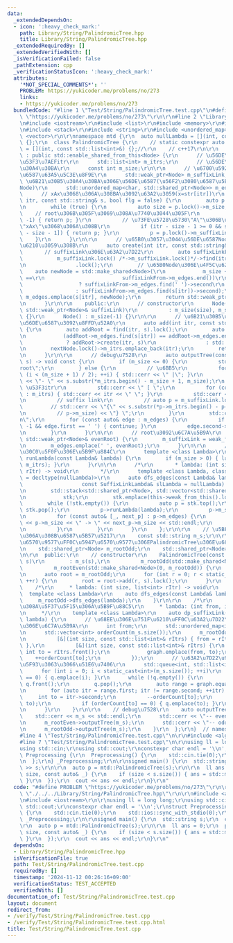 ```yaml
---
data:
  _extendedDependsOn:
  - icon: ':heavy_check_mark:'
    path: Library/String/PalindromicTree.hpp
    title: Library/String/PalindromicTree.hpp
  _extendedRequiredBy: []
  _extendedVerifiedWith: []
  _isVerificationFailed: false
  _pathExtension: cpp
  _verificationStatusIcon: ':heavy_check_mark:'
  attributes:
    '*NOT_SPECIAL_COMMENTS*': ''
    PROBLEM: https://yukicoder.me/problems/no/273
    links:
    - https://yukicoder.me/problems/no/273
  bundledCode: "#line 1 \"Test/String/PalindromicTree.test.cpp\"\n#define PROBLEM\
    \ \"https://yukicoder.me/problems/no/273\"\r\n\r\n#line 2 \"Library/String/PalindromicTree.hpp\"\
    \n#include <iostream>\r\n#include <list>\r\n#include <memory>\r\n#include <queue>\r\
    \n#include <stack>\r\n#include <string>\r\n#include <unordered_map>\r\n#include\
    \ <vector>\r\n\r\nnamespace mtd {\r\n  auto nullLambda = [](int, const std::list<int>&)\
    \ {};\r\n  class PalindromicTree {\r\n    // static constexpr auto nullLambda\
    \ = [](int, const std::list<int>&) {};//\r\n    // c++17\r\n\r\n    class Node\
    \ : public std::enable_shared_from_this<Node> {\r\n      // \u56DE\u6587\u306E\
    \u53F3\u7AEFitr\r\n      std::list<int> m_itrs;\r\n      // \u56DE\u6587\u30B5\
    \u30A4\u30BA\r\n      const int m_size;\r\n\r\n      // \u6700\u5927\u306E\u56DE\
    \u6587\u63A5\u5C3E\u8F9E\r\n      std::weak_ptr<Node> m_suffixLink;\r\n      //\
    \ \u6B21\u30B5\u30A4\u30BA\u306E\u56DE\u6587(\u56F2\u3080\u6587\u5B57, \u6B21\u306E\
    Node)\r\n      std::unordered_map<char, std::shared_ptr<Node>> m_edges;\r\n\r\n\
    \      // xAx\u3068\u306A\u308BA\u3092\u63A2\u3059(x=str[itr])\r\n      auto find(int\
    \ itr, const std::string& s, bool flg = false) {\r\n        auto p = this->weak_from_this();\r\
    \n        while (true) {\r\n          auto size = p.lock()->m_size;\r\n      \
    \    // root\u306B\u305F\u3069\u308A\u7740\u3044\u305F\r\n          if (size ==\
    \ -1) { return p; }\r\n          // \u73FE\u5728\u5730\"A\"\u306B\u304A\u3044\u3066\
    \"xAx\"\u3068\u306A\u308B\r\n          if (itr - size - 1 >= 0 && s[itr] == s[itr\
    \ - size - 1]) { return p; }\r\n          p = p.lock()->m_suffixLink;\r\n    \
    \    }\r\n      }\r\n\r\n      // \u65B0\u3057\u3044\u56DE\u6587Node\u3092\u4F5C\
    \u6210\u3059\u308B\r\n      auto create(int itr, const std::string& s) {\r\n \
    \       // suffixLink\u306E\u63A2\u7D22\r\n        auto suffixLinkFrom =\r\n \
    \           m_suffixLink.lock() /*->m_suffixLink.lock()*/->find(itr, s, true)\r\
    \n                .lock();\r\n        // \u65B0Node\u306E\u4F5C\u6210\r\n    \
    \    auto newNode = std::make_shared<Node>(\r\n            m_size + 2, (suffixLinkFrom->m_edges.find(s[itr])\
    \ ==\r\n                         suffixLinkFrom->m_edges.end())\r\n          \
    \                  ? suffixLinkFrom->m_edges.find(' ')->second\r\n           \
    \                 : suffixLinkFrom->m_edges.find(s[itr])->second);\r\n       \
    \ m_edges.emplace(s[itr], newNode);\r\n        return std::weak_ptr<Node>(newNode);\r\
    \n      }\r\n\r\n    public:\r\n      // constructor\r\n      Node(int size, const\
    \ std::weak_ptr<Node>& suffixLink)\r\n          : m_size(size), m_suffixLink(suffixLink)\
    \ {}\r\n      Node() : m_size(-1) {}\r\n\r\n      // \u6B21\u30B5\u30A4\u30BA\u306E\
    \u56DE\u6587\u3092\u8FFD\u52A0\r\n      auto add(int itr, const std::string& s)\
    \ {\r\n        auto addRoot = find(itr, s).lock();\r\n        auto nextNode =\r\
    \n            (addRoot->m_edges.find(s[itr]) == addRoot->m_edges.end())\r\n  \
    \              ? addRoot->create(itr, s)\r\n                : std::weak_ptr<Node>(addRoot->m_edges.find(s[itr])->second);\r\
    \n        nextNode.lock()->m_itrs.emplace_back(itr);\r\n        return nextNode;\r\
    \n      }\r\n\r\n      // debug\u7528\r\n      auto outputTree(const std::string&\
    \ s) -> void const {\r\n        if (m_size <= 0) {\r\n          std::cerr << \"\
    root\";\r\n        } else {\r\n          // \u6BB5\r\n          for (int i = 0;\
    \ (i < (m_size + 1) / 2); ++i) { std::cerr << \" |\"; }\r\n          std::cerr\
    \ << \"- \" << s.substr(*m_itrs.begin() - m_size + 1, m_size);\r\n          //\
    \ \u53F3itr\r\n          std::cerr << \" [ \";\r\n          for (const auto& itr\
    \ : m_itrs) { std::cerr << itr << \" \"; }\r\n          std::cerr << \"] \";\r\
    \n          // suffix link\r\n          // auto p = m_suffixLink.lock();\r\n \
    \         // std::cerr << \"{\" << s.substr(*p->m_itrs.begin() - p->m_size + 1,\r\
    \n          // p->m_size) << \"} \";\r\n        }\r\n        std::cerr << \"\\\
    n\";\r\n        for (const auto& edge : m_edges) {\r\n          if (m_size ==\
    \ -1 && edge.first == ' ') { continue; }\r\n          edge.second->outputTree(s);\r\
    \n        }\r\n      }\r\n\r\n      // root\u3092\u6C7A\u5B9A\r\n      auto isOddRoot(const\
    \ std::weak_ptr<Node>& evenRoot) {\r\n        m_suffixLink = weak_from_this();\r\
    \n        m_edges.emplace(' ', evenRoot);\r\n      }\r\n\r\n      // \u30E9\u30E0\
    \u30C0\u5F0F\u306E\u5B9F\u884C\r\n      template <class Lambda>\r\n      auto\
    \ runLambda(const Lambda& lambda) {\r\n        if (m_size > 0) { lambda(m_size,\
    \ m_itrs); }\r\n      }\r\n\r\n      /*\r\n       * lambda: (int size, list<int>\
    \ rItr) -> void\r\n       */\r\n      template <class Lambda, class SuffixLinkLambda\
    \ = decltype(nullLambda)>\r\n      auto dfs_edges(const Lambda& lambda,\r\n  \
    \                   const SuffixLinkLambda& slLambda = nullLambda) -> void {\r\
    \n        std::stack<std::shared_ptr<Node>, std::vector<std::shared_ptr<Node>>>\r\
    \n            stk;\r\n        stk.emplace(this->weak_from_this().lock());\r\n\
    \        while (!stk.empty()) {\r\n          auto p = stk.top();\r\n         \
    \ stk.pop();\r\n          p->runLambda(lambda);\r\n          p->m_suffixLink.lock()->runLambda(slLambda);\r\
    \n          for (const auto& [_, next_p] : p->m_edges) {\r\n            // std::cerr\
    \ << p->m_size << \" -> \" << next_p->m_size << std::endl;\r\n            stk.emplace(next_p);\r\
    \n          }\r\n        }\r\n      }\r\n    };\r\n\r\n    // \u5BFE\u8C61\u3068\
    \u306A\u308B\u6587\u5B57\u5217\r\n    const std::string m_s;\r\n\r\n    // \u5076\
    \u6570\u9577\uFF0C\u5947\u6570\u9577\u306EPalindromicTree\u306E\u6839(0, -1)\r\
    \n    std::shared_ptr<Node> m_rootOdd;\r\n    std::shared_ptr<Node> m_rootEven;\r\
    \n\r\n  public:\r\n    // constructor\r\n    PalindromicTree(const std::string&\
    \ s)\r\n        : m_s(s),\r\n          m_rootOdd(std::make_shared<Node>()),\r\n\
    \          m_rootEven(std::make_shared<Node>(0, m_rootOdd)) {\r\n      m_rootOdd->isOddRoot(m_rootEven);\r\
    \n      auto root = m_rootOdd;\r\n      for (int r = 0; r < static_cast<int>(s.size());\
    \ ++r) {\r\n        root = root->add(r, s).lock();\r\n      }\r\n    }\r\n\r\n\
    \    /*\r\n     * lambda: (int size, list<int> rItr) -> void\r\n     */\r\n  \
    \  template <class Lambda>\r\n    auto dfs_edges(const Lambda& lambda) {\r\n \
    \     m_rootOdd->dfs_edges(lambda);\r\n    }\r\n\r\n    /*\r\n     * \u304B\u306A\
    \u308A\u5F37\u5F15\u306A\u5B9F\u88C5\r\n     * lambda: (int from, int to) -> void\r\
    \n     */\r\n    template <class Lambda>\r\n    auto dp_suffixLink(const Lambda&\
    \ lambda) {\r\n      // \u68EE\u306E\u751F\u6210\uFF0C\u63A2\u7D22\u9806\u5E8F\
    \u306E\u6C7A\u5B9A\r\n      int from;\r\n      std::unordered_map<int, int> graph;\r\
    \n      std::vector<int> orderCount(m_s.size());\r\n      m_rootOdd->dfs_edges(\r\
    \n          [&](int size, const std::list<int>& rItrs) { from = rItrs.front();\
    \ },\r\n          [&](int size, const std::list<int>& rItrs) {\r\n           \
    \ int to = rItrs.front();\r\n            graph.emplace(from, to);\r\n        \
    \    ++orderCount[to];\r\n          });\r\n      // \u63A2\u7D22\u9806\u5E8F\u306B\
    \u5F93\u3063\u3066\u51E6\u7406\r\n      std::queue<int, std::list<int>> q;\r\n\
    \      for (int i = 0; i < static_cast<int>(m_s.size()); ++i)\r\n        if (orderCount[i]\
    \ == 0) { q.emplace(i); }\r\n      while (!q.empty()) {\r\n        int from =\
    \ q.front();\r\n        q.pop();\r\n        auto range = graph.equal_range(from);\r\
    \n        for (auto itr = range.first; itr != range.second; ++itr) {\r\n     \
    \     int to = itr->second;\r\n          --orderCount[to];\r\n          lambda(from,\
    \ to);\r\n          if (orderCount[to] == 0) { q.emplace(to); }\r\n        }\r\
    \n      }\r\n    }\r\n\r\n    // debug\u7528\r\n    auto outputTree() {\r\n  \
    \    std::cerr << m_s << std::endl;\r\n      std::cerr << \"-- even --\\n\";\r\
    \n      m_rootEven->outputTree(m_s);\r\n      std::cerr << \"-- odd --\\n\";\r\
    \n      m_rootOdd->outputTree(m_s);\r\n    }\r\n  };\r\n}  // namespace mtd\r\n\
    #line 4 \"Test/String/PalindromicTree.test.cpp\"\n\r\n#include <algorithm>\r\n\
    #line 7 \"Test/String/PalindromicTree.test.cpp\"\n\r\nusing ll = long long;\r\n\
    using std::cin;\r\nusing std::cout;\r\nconstexpr char endl = '\\n';\r\nstruct\
    \ Preprocessing {\r\n  Preprocessing() {\r\n    std::cin.tie(0);\r\n    std::ios::sync_with_stdio(0);\r\
    \n  };\r\n} _Preprocessing;\r\n\r\nsigned main() {\r\n  std::string s;\r\n  cin\
    \ >> s;\r\n\r\n  auto p = mtd::PalindromicTree(s);\r\n\r\n  ll ans = 0;\r\n  p.dfs_edges([&](ll\
    \ size, const auto& _) {\r\n    if (size < s.size()) { ans = std::max(ans, size);\
    \ }\r\n  });\r\n  cout << ans << endl;\r\n}\r\n"
  code: "#define PROBLEM \"https://yukicoder.me/problems/no/273\"\r\n\r\n#include\
    \ \"./../../Library/String/PalindromicTree.hpp\"\r\n\r\n#include <algorithm>\r\
    \n#include <iostream>\r\n\r\nusing ll = long long;\r\nusing std::cin;\r\nusing\
    \ std::cout;\r\nconstexpr char endl = '\\n';\r\nstruct Preprocessing {\r\n  Preprocessing()\
    \ {\r\n    std::cin.tie(0);\r\n    std::ios::sync_with_stdio(0);\r\n  };\r\n}\
    \ _Preprocessing;\r\n\r\nsigned main() {\r\n  std::string s;\r\n  cin >> s;\r\n\
    \r\n  auto p = mtd::PalindromicTree(s);\r\n\r\n  ll ans = 0;\r\n  p.dfs_edges([&](ll\
    \ size, const auto& _) {\r\n    if (size < s.size()) { ans = std::max(ans, size);\
    \ }\r\n  });\r\n  cout << ans << endl;\r\n}\r\n"
  dependsOn:
  - Library/String/PalindromicTree.hpp
  isVerificationFile: true
  path: Test/String/PalindromicTree.test.cpp
  requiredBy: []
  timestamp: '2024-11-12 00:26:16+09:00'
  verificationStatus: TEST_ACCEPTED
  verifiedWith: []
documentation_of: Test/String/PalindromicTree.test.cpp
layout: document
redirect_from:
- /verify/Test/String/PalindromicTree.test.cpp
- /verify/Test/String/PalindromicTree.test.cpp.html
title: Test/String/PalindromicTree.test.cpp
---
```

